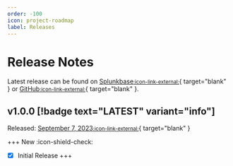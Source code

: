 ```yaml
---
order: -100
icon: project-roadmap
label: Releases
---
```


# Release Notes

Latest release can be found on [Splunkbase<small>:icon-link-external:</small>](#placeholder){ target="blank" } or [GitHub<small>:icon-link-external:</small>](https://github.com/ZachChristensen28/SA-Rapid7Assets/releases){ target="blank" }.

## v1.0.0 [!badge text="LATEST" variant="info"]

Released: [September 7, 2023<small>:icon-link-external:</small>](https://github.com/ZachChristensen28/SA-Rapid7Assets/releases/tag/v1.0.0){ target="blank" }

+++ New :icon-shield-check:
- [x] Initial Release
+++
